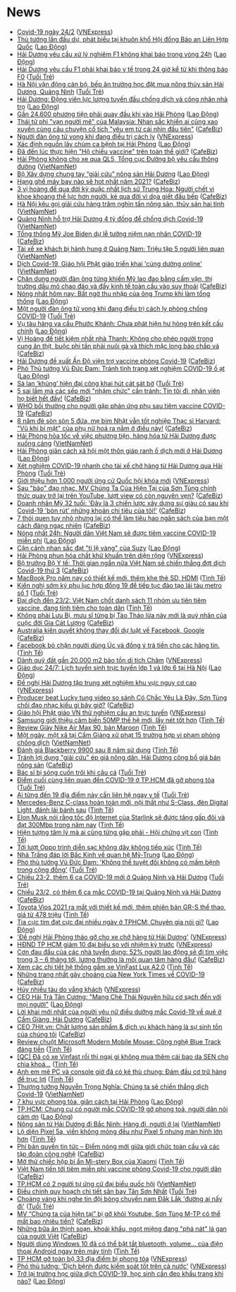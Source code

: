 # News

- [Covid-19 ngày 24/2](https://vnexpress.net/covid-19-ngay-24-2-4239251.html) ([VNExpress](https://vnexpress.net))
- [Thủ tướng lần đầu dự, phát biểu tại khuôn khổ Hội đồng Bảo an Liên Hợp Quốc](https://laodong.vn/thoi-su/thu-tuong-lan-dau-du-phat-bieu-tai-khuon-kho-hoi-dong-bao-an-lien-hop-quoc-883026.ldo) ([Lao Động](https://laodong.vn))
- [Hải Dương yêu cầu xử lý nghiêm F1 không khai báo trong vòng 24h](https://laodong.vn/xa-hoi/hai-duong-yeu-cau-xu-ly-nghiem-f1-khong-khai-bao-trong-vong-24h-883025.ldo) ([Lao Động](https://laodong.vn))
- [Hải Dương yêu cầu F1 phải khai báo y tế trong 24 giờ kể từ khi thông báo F0](https://tuoitre.vn/hai-duong-yeu-cau-f1-phai-khai-bao-y-te-trong-24-gio-ke-tu-khi-thong-bao-f0-20210223214556038.htm) ([Tuổi Trẻ](https://tuoitre.vn))
- [Hà Nội vận động cán bộ, bếp ăn trường học đặt mua nông thủy sản Hải Dương, Quảng Ninh](https://tuoitre.vn/ha-noi-van-dong-can-bo-bep-an-truong-hoc-dat-mua-nong-thuy-san-hai-duong-quang-ninh-20210223202004779.htm) ([Tuổi Trẻ](https://tuoitre.vn))
- [Hải Dương: Động viên lực lượng tuyến đầu chống dịch và công nhân nhà trọ](https://laodong.vn/cong-doan/hai-duong-dong-vien-luc-luong-tuyen-dau-chong-dich-va-cong-nhan-nha-tro-883018.ldo) ([Lao Động](https://laodong.vn))
- [Gần 24.600 phương tiện phải quay đầu khi vào Hải Phòng](https://laodong.vn/xa-hoi/gan-24600-phuong-tien-phai-quay-dau-khi-vao-hai-phong-883023.ldo) ([Lao Động](https://laodong.vn))
- [Thái tử phi "vạn người mê" của Malaysia: Nhan sắc khiến ai cũng xao xuyến cùng câu chuyện cổ tích "yêu em từ cái nhìn đầu tiên"](https://cafebiz.vn/thai-tu-phi-van-nguoi-me-cua-malaysia-nhan-sac-khien-ai-cung-xao-xuyen-cung-cau-chuyen-co-tich-yeu-em-tu-cai-nhin-dau-tien-20210223215340216.chn) ([CafeBiz](https://cafebiz.vn))
- [Người đàn ông tử vong khi đang điều trị cách ly](https://vnexpress.net/nguoi-dan-ong-tu-vong-khi-dang-dieu-tri-cach-ly-4239236.html) ([VNExpress](https://vnexpress.net))
- [Xác định nguồn lây chùm ca bệnh tại Hải Phòng](https://laodong.vn/xa-hoi/xac-dinh-nguon-lay-chum-ca-benh-tai-hai-phong-883020.ldo) ([Lao Động](https://laodong.vn))
- [Đã đến lúc thực hiện "Hộ chiếu vaccine" trên toàn thế giới?](https://cafebiz.vn/da-den-luc-thuc-hien-ho-chieu-vaccine-tren-toan-the-gioi-20210223194530115.chn) ([CafeBiz](https://cafebiz.vn))
- [Hải Phòng không cho xe qua QL5, Tổng cục Đường bộ yêu cầu thông đường](http://vietnamnet.vn/vn/thoi-su/an-toan-giao-thong/hai-phong-khong-cho-xe-qua-ql5-tong-cuc-duong-bo-yeu-cau-thong-duong-714989.html) ([VietNamNet](https://vietnamnet.vn))
- [Bộ Xây dựng chung tay “giải cứu” nông sản Hải Dương](https://laodong.vn/xa-hoi/bo-xay-dung-chung-tay-giai-cuu-nong-san-hai-duong-883022.ldo) ([Lao Động](https://laodong.vn))
- [Hạng ghế máy bay nào sẽ hot nhất năm 2021?](https://cafebiz.vn/hang-ghe-may-bay-nao-se-hot-nhat-nam-2021-20210223194156853.chn) ([CafeBiz](https://cafebiz.vn))
- [3 vị hoàng đế qua đời kỳ quặc nhất lịch sử Trung Hoa: Người chết vì khoe khoang thể lực hơn người, kẻ qua đời vì dọa giết đầu bếp](https://cafebiz.vn/3-vi-hoang-de-qua-doi-ky-quac-nhat-lich-su-trung-hoa-nguoi-chet-vi-khoe-khoang-the-luc-hon-nguoi-ke-qua-doi-vi-doa-giet-dau-bep-20210223143805038.chn) ([CafeBiz](https://cafebiz.vn))
- [Hà Nội kêu gọi giải cứu hàng trăm nghìn tấn nông sản, thủy sản hai tỉnh](http://vietnamnet.vn/vn/thoi-su/ha-noi-keu-goi-giai-cuu-hang-tram-nghin-tan-nong-san-thuy-san-hai-tinh-714988.html) ([VietNamNet](https://vietnamnet.vn))
- [Quảng Ninh hỗ trợ Hải Dương 4 tỷ đồng để chống dịch Covid-19](http://vietnamnet.vn/vn/thoi-su/quang-ninh-ho-tro-hai-duong-4-ty-dong-de-chong-dich-covid-19-714990.html) ([VietNamNet](https://vietnamnet.vn))
- [Tổng thống Mỹ Joe Biden dự lễ tưởng niệm nạn nhân COVID-19](https://cafebiz.vn/tong-thong-my-joe-biden-du-le-tuong-niem-nan-nhan-covid-19-20210223184321293.chn) ([CafeBiz](https://cafebiz.vn))
- [Tài xế xe khách bị hành hung ở Quảng Nam: Triệu tập 5 người liên quan](http://vietnamnet.vn/vn/thoi-su/an-toan-giao-thong/tai-xe-xe-khach-bi-hanh-hung-o-quang-nam-trieu-tap-5-nguoi-lien-quan-714982.html) ([VietNamNet](https://vietnamnet.vn))
- [Dịch Covid-19, Giáo hội Phật giáo triển khai 'cúng dường online'](http://vietnamnet.vn/vn/thoi-su/dich-covid-19-giao-hoi-phat-giao-trien-khai-cung-duong-online-714961.html) ([VietNamNet](https://vietnamnet.vn))
- [Chân dung người đàn ông từng khiến Mỹ lao đao bằng cấm vận, thị trường dầu mỏ chao đảo và đẩy kinh tế toàn cầu vào suy thoái](https://cafebiz.vn/chan-dung-nguoi-dan-ong-tung-khien-my-lao-dao-bang-cam-van-thi-truong-dau-mo-chao-dao-va-day-kinh-te-toan-cau-vao-suy-thoai-20210223193537118.chn) ([CafeBiz](https://cafebiz.vn))
- [Nóng nhất hôm nay: Bất ngờ thu nhập của ông Trump khi làm tổng thống](https://laodong.vn/video-the-gioi/nong-nhat-hom-nay-bat-ngo-thu-nhap-cua-ong-trump-khi-lam-tong-thong-882946.ldo) ([Lao Động](https://laodong.vn))
- [Một người đàn ông tử vong khi đang điều trị cách ly phòng chống COVID-19](https://tuoitre.vn/mot-nguoi-dan-ong-tu-vong-khi-dang-dieu-tri-cach-ly-phong-chong-covid-19-20210223204243806.htm) ([Tuổi Trẻ](https://tuoitre.vn))
- [Vụ tàu hàng va cầu Phước Khánh: Chưa phát hiện hư hỏng trên kết cấu chính](https://laodong.vn/xa-hoi/vu-tau-hang-va-cau-phuoc-khanh-chua-phat-hien-hu-hong-tren-ket-cau-chinh-883017.ldo) ([Lao Động](https://laodong.vn))
- [Vị Hoàng đế tiết kiệm nhất nhà Thanh: Không cho phép người trong cung ăn thịt, buộc phi tần phải nuôi gà và thích mặc long bào chắp vá](https://cafebiz.vn/vi-hoang-de-tiet-kiem-nhat-nha-thanh-khong-cho-phep-nguoi-trong-cung-an-thit-buoc-phi-tan-phai-nuoi-ga-va-thich-mac-long-bao-chap-va-20210223193253436.chn) ([CafeBiz](https://cafebiz.vn))
- [Hải Dương đề xuất Ấn Độ viện trợ vaccine phòng Covid-19](https://cafebiz.vn/hai-duong-de-xuat-an-do-vien-tro-vaccine-phong-covid-19-20210223183715843.chn) ([CafeBiz](https://cafebiz.vn))
- [Phó Thủ tướng Vũ Đức Đam: Tránh tình trạng xét nghiệm COVID-19 ồ ạt](https://laodong.vn/y-te/pho-thu-tuong-vu-duc-dam-tranh-tinh-trang-xet-nghiem-covid-19-o-at-882962.ldo) ([Lao Động](https://laodong.vn))
- [Sà lan ‘khủng’ hiện đại công khai hút cát sát bờ](https://tuoitre.vn/sa-lan-khung-hien-dai-cong-khai-hut-cat-sat-bo-20210223183333658.htm) ([Tuổi Trẻ](https://tuoitre.vn))
- [5 sai lầm mà các sếp mới "nhậm chức" cần tránh: Tin tôi đi, nhân viên họ biết hết đấy!](https://cafebiz.vn/5-sai-lam-ma-cac-sep-moi-nham-chuc-can-tranh-tin-toi-di-nhan-vien-ho-biet-het-day-2021022316003995.chn) ([CafeBiz](https://cafebiz.vn))
- [WHO bồi thường cho người gặp phản ứng phụ sau tiêm vaccine COVID-19](https://cafebiz.vn/who-boi-thuong-cho-nguoi-gap-phan-ung-phu-sau-tiem-vaccine-covid-19-20210223184441532.chn) ([CafeBiz](https://cafebiz.vn))
- [8 năm đẻ sòn sòn 5 đứa, mẹ bỉm Nhật vẫn tốt nghiệp Thạc sĩ Harvard: "Vũ khí bí mật" của phụ nữ hoá ra nằm ở điều này!](https://cafebiz.vn/8-nam-de-son-son-5-dua-me-bim-nhat-van-tot-nghiep-thac-si-harvard-vu-khi-bi-mat-cua-phu-nu-hoa-ra-nam-o-dieu-nay-20210223193008312.chn) ([CafeBiz](https://cafebiz.vn))
- [Hải Phòng hỏa tốc về việc phương tiện, hàng hóa từ Hải Dương được xuống cảng](http://vietnamnet.vn/vn/thoi-su/hai-phong-hoa-toc-ve-viec-phuong-tien-hang-hoa-tu-hai-duong-duoc-xuong-cang-714973.html) ([VietNamNet](https://vietnamnet.vn))
- [Hải Phòng giãn cách xã hội một thôn giáp ranh ổ dịch mới ở Hải Dương](https://laodong.vn/xa-hoi/hai-phong-gian-cach-xa-hoi-mot-thon-giap-ranh-o-dich-moi-o-hai-duong-883013.ldo) ([Lao Động](https://laodong.vn))
- [Xét nghiệm COVID-19 nhanh cho tài xế chở hàng từ Hải Dương qua Hải Phòng](https://tuoitre.vn/xet-nghiem-covid-19-nhanh-cho-tai-xe-cho-hang-tu-hai-duong-qua-hai-phong-20210223195300861.htm) ([Tuổi Trẻ](https://tuoitre.vn))
- [Giới thiệu hơn 1.000 người ứng cử Quốc hội khóa mới](https://vnexpress.net/gioi-thieu-hon-1-000-nguoi-ung-cu-quoc-hoi-khoa-moi-4239196.html) ([VNExpress](https://vnexpress.net))
- [Sau "bão" đạo nhạc, MV Chúng Ta Của Hiện Tại của Sơn Tùng chính thức quay trở lại trên YouTube, lượt view có còn nguyên vẹn?](https://cafebiz.vn/sau-bao-dao-nhac-mv-chung-ta-cua-hien-tai-cua-son-tung-chinh-thuc-quay-tro-lai-tren-youtube-luot-view-co-con-nguyen-ven-2021022320063699.chn) ([CafeBiz](https://cafebiz.vn))
- [Doanh nhân Mỹ 32 tuổi: 'Đây là 3 chiến lược xây dựng sự giàu có sau khi Covid-19 'bòn rút' những khoản chi tiêu của tôi!'](https://cafebiz.vn/doanh-nhan-my-32-tuoi-day-la-3-chien-luoc-xay-dung-su-giau-co-sau-khi-covid-19-bon-rut-nhung-khoan-chi-tieu-cua-toi-20210223193029096.chn) ([CafeBiz](https://cafebiz.vn))
- [7 thói quen tuy nhỏ nhưng lại có thể làm tiêu hao ngân sách của bạn một cách đáng ngạc nhiên](https://cafebiz.vn/7-thoi-quen-tuy-nho-nhung-lai-co-the-lam-tieu-hao-ngan-sach-cua-ban-mot-cach-dang-ngac-nhien-20210223155811575.chn) ([CafeBiz](https://cafebiz.vn))
- [Nóng nhất 24h: Người dân Việt Nam sẽ được tiêm vaccine COVID-19 miễn phí](https://laodong.vn/video-thoi-su/nong-nhat-24h-nguoi-dan-viet-nam-se-duoc-tiem-vaccine-covid-19-mien-phi-882963.ldo) ([Lao Động](https://laodong.vn))
- [Cận cảnh nhan sắc đạt &quot;tỉ lệ vàng&quot; của Suzy](https://laodong.vn/photo/can-canh-nhan-sac-dat-ti-le-vang-cua-suzy-882771.ldo) ([Lao Động](https://laodong.vn))
- [Hải Phòng phun hóa chất khử khuẩn trên diện rộng](https://vnexpress.net/hai-phong-phun-hoa-chat-khu-khuan-tren-dien-rong-4239208.html) ([VNExpress](https://vnexpress.net))
- [Bộ trưởng Bộ Y tế: Thời gian ngắn nữa Việt Nam sẽ chiến thắng đợt dịch Covid-19 thứ 3](https://cafebiz.vn/bo-truong-bo-y-te-thoi-gian-ngan-nua-viet-nam-se-chien-thang-dot-dich-covid-19-thu-3-20210223193910318.chn) ([CafeBiz](https://cafebiz.vn))
- [MacBook Pro năm nay có thiết kế mới, thêm khe thẻ SD, HDMI](https://tinhte.vn/thread/macbook-pro-nam-nay-co-thiet-ke-moi-them-khe-the-sd-hdmi.3281475/) ([Tinh Tế](https://tinhte.vn))
- [Kiến nghị sớm ký phụ lục hợp đồng 19 để tiếp tục đào tạo lái tàu metro số 1](https://tuoitre.vn/kien-nghi-som-ky-phu-luc-hop-dong-19-de-tiep-tuc-dao-tao-lai-tau-metro-so-1-20210223183853256.htm) ([Tuổi Trẻ](https://tuoitre.vn))
- [Đại dịch đến 23/2: Việt Nam chốt danh sách 11 nhóm ưu tiên tiêm vaccine, đang tính tiêm cho toàn dân](https://tinhte.vn/thread/dai-dich-den-23-2-viet-nam-chot-danh-sach-11-nhom-uu-tien-tiem-vaccine-dang-tinh-tiem-cho-toan-dan.3281662/) ([Tinh Tế](https://tinhte.vn))
- [Không phải Lưu Bị, mưu sĩ từng bị Tào Tháo lừa này mới là quý nhân của cuộc đời Gia Cát Lượng](https://cafebiz.vn/khong-phai-luu-bi-muu-si-tung-bi-tao-thao-lua-nay-moi-la-quy-nhan-cua-cuoc-doi-gia-cat-luong-20210223143600879.chn) ([CafeBiz](https://cafebiz.vn))
- [Australia kiên quyết không thay đổi dự luật về Facebook, Google](https://cafebiz.vn/australia-kien-quyet-khong-thay-doi-du-luat-ve-facebook-google-20210223184146026.chn) ([CafeBiz](https://cafebiz.vn))
- [Facebook bỏ chặn người dùng Úc và đồng ý trả tiền cho các hãng tin.](https://tinhte.vn/thread/facebook-bo-chan-nguoi-dung-uc-va-dong-y-tra-tien-cho-cac-hang-tin.3281859/) ([Tinh Tế](https://tinhte.vn))
- [Dành quỹ đất gần 20.000 m2 bảo tồn di tích Chăm](https://vnexpress.net/danh-quy-dat-gan-20-000-m2-bao-ton-di-tich-cham-4239111.html) ([VNExpress](https://vnexpress.net))
- [Giáo dục 24/7: Lịch tuyển sinh trực tuyến lớp 1 và lớp 6 tại Hà Nội](https://laodong.vn/video-thoi-su/giao-duc-247-lich-tuyen-sinh-truc-tuyen-lop-1-va-lop-6-tai-ha-noi-882960.ldo) ([Lao Động](https://laodong.vn))
- [Đề nghị Hải Dương tập trung xét nghiệm khu vực nguy cơ cao](https://vnexpress.net/de-nghi-hai-duong-tap-trung-xet-nghiem-khu-vuc-nguy-co-cao-4239143.html) ([VNExpress](https://vnexpress.net))
- [Producer beat Lucky tung video so sánh Có Chắc Yêu Là Đây, Sơn Tùng chối đạo nhạc kiểu gì bây giờ?](https://cafebiz.vn/producer-beat-lucky-tung-video-so-sanh-co-chac-yeu-la-day-son-tung-choi-dao-nhac-kieu-gi-bay-gio-20210223191600076.chn) ([CafeBiz](https://cafebiz.vn))
- [Giáo hội Phật giáo VN thử nghiệm cầu an trực tuyến](https://vnexpress.net/giao-hoi-phat-giao-vn-thu-nghiem-cau-an-truc-tuyen-4239166.html) ([VNExpress](https://vnexpress.net))
- [Samsung giới thiệu cảm biến 50MP thế hệ mới, lấy nét tốt hơn](https://tinhte.vn/thread/samsung-gioi-thieu-cam-bien-50mp-the-he-moi-lay-net-tot-hon.3281411/) ([Tinh Tế](https://tinhte.vn))
- [Review Giày Nike Air Max 90, bản Maroon](https://tinhte.vn/thread/review-giay-nike-air-max-90-ban-maroon.3280681/) ([Tinh Tế](https://tinhte.vn))
- [Một ngày, một xã tại Cẩm Giàng xử phạt 15 trường hợp vi phạm phòng chống dịch](http://vietnamnet.vn/vn/thoi-su/mot-ngay-mot-xa-tai-cam-giang-xu-phat-15-truong-hop-vi-pham-phong-chong-dich-714966.html) ([VietNamNet](https://vietnamnet.vn))
- [Đánh giá Blackberry 9900 sau 8 năm sử dụng](https://tinhte.vn/thread/danh-gia-blackberry-9900-sau-8-nam-su-dung.3281391/) ([Tinh Tế](https://tinhte.vn))
- [Tránh lợi dụng "giải cứu" ép giá nông dân, Hải Dương công bố giá bán nông sản](https://cafebiz.vn/tranh-loi-dung-giai-cuu-ep-gia-nong-dan-hai-duong-cong-bo-gia-ban-nong-san-20210223183504504.chn) ([CafeBiz](https://cafebiz.vn))
- [Bác sĩ bị sóng cuốn trôi khi câu  cá](https://tuoitre.vn/bac-si-bi-song-cuon-troi-khi-cau-ca-20210223182008213.htm) ([Tuổi Trẻ](https://tuoitre.vn))
- [Điểm cuối cùng liên quan đến COVID-19 ở TP.HCM đã gỡ phong tỏa](https://tuoitre.vn/diem-cuoi-cung-lien-quan-den-covid-19-o-tp-hcm-da-go-phong-toa-20210223181404948.htm) ([Tuổi Trẻ](https://tuoitre.vn))
- [Ai từng đến 19 địa điểm này cần liên hệ ngay y tế](https://tuoitre.vn/ai-tung-den-19-dia-diem-nay-can-lien-he-ngay-y-te-20210223182144247.htm) ([Tuổi Trẻ](https://tuoitre.vn))
- [Mercedes-Benz C-class hoàn toàn mới, nội thất như S-Class, đèn Digital Light, đánh lái bánh sau](https://tinhte.vn/thread/mercedes-benz-c-class-hoan-toan-moi-noi-that-nhu-s-class-den-digital-light-danh-lai-banh-sau.3281740/) ([Tinh Tế](https://tinhte.vn))
- [Elon Musk nói rằng tốc độ Internet của Starlink sẽ được tăng gấp đôi và đạt 300Mbp trong năm nay](https://tinhte.vn/thread/elon-musk-noi-rang-toc-do-internet-cua-starlink-se-duoc-tang-gap-doi-va-dat-300mbp-trong-nam-nay.3281502/) ([Tinh Tế](https://tinhte.vn))
- [Hiện tượng tâm lý mà ai cũng từng gặp phải - Hội chứng vịt con](https://tinhte.vn/thread/hien-tuong-tam-ly-ma-ai-cung-tung-gap-phai-hoi-chung-vit-con.3279977/) ([Tinh Tế](https://tinhte.vn))
- [Tới lượt Oppo trình diễn sạc không dây không tiếp xúc](https://tinhte.vn/thread/toi-luot-oppo-trinh-dien-sac-khong-day-khong-tiep-xuc.3281467/) ([Tinh Tế](https://tinhte.vn))
- [Nhà Trắng đáp lời Bắc Kinh về quan hệ Mỹ-Trung](https://laodong.vn/the-gioi/nha-trang-dap-loi-bac-kinh-ve-quan-he-my-trung-882969.ldo) ([Lao Động](https://laodong.vn))
- [Phó thủ tướng Vũ Đức Đam: 'Không thể tuyệt đối không có mầm bệnh trong cộng đồng'](https://tuoitre.vn/pho-thu-tuong-vu-duc-dam-khong-the-tuyet-doi-khong-co-mam-benh-trong-cong-dong-20210223171412725.htm) ([Tuổi Trẻ](https://tuoitre.vn))
- [Chiều 23-2, thêm 6 ca COVID-19 mới ở Quảng Ninh và Hải Dương](https://tuoitre.vn/chieu-23-2-them-6-ca-covid-19-moi-o-quang-ninh-va-hai-duong-20210223181120742.htm) ([Tuổi Trẻ](https://tuoitre.vn))
- [Chiều 23/2, có thêm 6 ca mắc COVID-19 tại Quảng Ninh và Hải Dương](https://cafebiz.vn/chieu-23-2-co-them-6-ca-mac-covid-19-tai-quang-ninh-va-hai-duong-20210223180554772.chn) ([CafeBiz](https://cafebiz.vn))
- [Toyota Vios 2021 ra mắt với thiết kế mới, thêm phiên bản GR-S thể thao, giá từ 478 triệu](https://tinhte.vn/thread/toyota-vios-2021-ra-mat-voi-thiet-ke-moi-them-phien-ban-gr-s-the-thao-gia-tu-478-trieu.3281334/) ([Tinh Tế](https://tinhte.vn))
- [Tia cực tím đạt cực đại nhiều ngày ở TPHCM: Chuyên gia nói gì?](https://laodong.vn/video/tia-cuc-tim-dat-cuc-dai-nhieu-ngay-o-tphcm-chuyen-gia-noi-gi-882895.ldo) ([Lao Động](https://laodong.vn))
- ['Đề nghị Hải Phòng tháo gỡ cho xe chở hàng từ Hải Dương'](https://vnexpress.net/de-nghi-hai-phong-thao-go-cho-xe-cho-hang-tu-hai-duong-4239041.html) ([VNExpress](https://vnexpress.net))
- [HĐND TP HCM giảm 10 đại biểu so với nhiệm kỳ trước](https://vnexpress.net/hdnd-tp-hcm-giam-10-dai-bieu-so-voi-nhiem-ky-truoc-4239197.html) ([VNExpress](https://vnexpress.net))
- [Cơn đau đầu của các nhà tuyển dụng: 52% người lao động sẽ đi tìm việc trong 3 – 6 tháng tới, lương thưởng là mối quan tâm hàng đầu!](https://cafebiz.vn/con-dau-dau-cua-cac-nha-tuyen-dung-52-nguoi-lao-dong-se-di-tim-viec-trong-3-6-thang-toi-luong-thuong-la-moi-quan-tam-hang-dau-20210223155905379.chn) ([CafeBiz](https://cafebiz.vn))
- [Xem các chi tiết hệ thống gầm xe VinFast Lux A2.0](https://tinhte.vn/thread/xem-cac-chi-tiet-he-thong-gam-xe-vinfast-lux-a2-0.3028301/) ([Tinh Tế](https://tinhte.vn))
- [Những trang nhất gây choáng của New York Times về COVID-19](https://cafebiz.vn/nhung-trang-nhat-gay-choang-cua-new-york-times-ve-covid-19-20210223171236234.chn) ([CafeBiz](https://cafebiz.vn))
- [Hủy nhiều tàu do vắng khách](https://vnexpress.net/huy-nhieu-tau-do-vang-khach-4239156.html) ([VNExpress](https://vnexpress.net))
- [CEO Hải Trà Tân Cương: &quot;Mang Chè Thái Nguyên hữu cơ sạch đến với mọi người&quot;](https://laodong.vn/thong-tin-doanh-nghiep/ceo-hai-tra-tan-cuong-mang-che-thai-nguyen-huu-co-sach-den-voi-moi-nguoi-882811.ldo) ([Lao Động](https://laodong.vn))
- [Lời khai mới nhất của người yêu nữ điều dưỡng mắc Covid-19 về quê ở Cẩm Giàng, Hải Dương](https://cafebiz.vn/loi-khai-moi-nhat-cua-nguoi-yeu-nu-dieu-duong-mac-covid-19-ve-que-o-cam-giang-hai-duong-20210223173018152.chn) ([CafeBiz](https://cafebiz.vn))
- [CEO 7Hit.vn: Chất lượng sản phẩm & dịch vụ khách hàng là sự sinh tồn của chúng tôi](https://cafebiz.vn/ceo-7hitvn-chat-luong-san-pham-dich-vu-khach-hang-la-su-sinh-ton-cua-chung-toi-20210223154928185.chn) ([CafeBiz](https://cafebiz.vn))
- [Review chuột Microsoft Modern Mobile Mouse: Công nghệ Blue Track đáng tiền](https://tinhte.vn/thread/review-chuot-microsoft-modern-mobile-mouse-cong-nghe-blue-track-dang-tien.3279887/) ([Tinh Tế](https://tinhte.vn))
- [[QC] Đã có xe Vinfast rồi thì ngại gì không mua thêm cái bao da SEN cho chìa khoá...](https://tinhte.vn/thread/qc-da-co-xe-vinfast-roi-thi-ngai-gi-khong-mua-them-cai-bao-da-sen-cho-chia-khoa.3280076/) ([Tinh Tế](https://tinhte.vn))
- [Anh em mê PC và console giờ đã có kẻ thù chung: Đám đầu cơ trữ hàng để trục lợi](https://tinhte.vn/thread/anh-em-me-pc-va-console-gio-da-co-ke-thu-chung-dam-dau-co-tru-hang-de-truc-loi.3281619/) ([Tinh Tế](https://tinhte.vn))
- [Thượng tướng Nguyễn Trọng Nghĩa: Chúng ta sẽ chiến thắng dịch Covid-19](http://vietnamnet.vn/vn/thoi-su/chinh-tri/thuong-tuong-nguyen-trong-nghia-chung-ta-se-chien-thang-dich-covid-19-714947.html) ([VietNamNet](https://vietnamnet.vn))
- [7 khu vực phong tỏa, giãn cách tại Hải Phòng](https://laodong.vn/infographic/7-khu-vuc-phong-toa-gian-cach-tai-hai-phong-882738.ldo) ([Lao Động](https://laodong.vn))
- [TP.HCM: Chung cư có người mắc COVID-19 gỡ phong toả, người dân nói cám ơn](https://laodong.vn/video-thoi-su/tphcm-chung-cu-co-nguoi-mac-covid-19-go-phong-toa-nguoi-dan-noi-cam-on-882904.ldo) ([Lao Động](https://laodong.vn))
- [Nông sản từ Hải Dương đi Bắc Ninh: Hàng đi, người ở lại](http://vietnamnet.vn/vn/thoi-su/tin-anh/nong-san-tu-hai-duong-di-bac-ninh-hang-di-nguoi-o-lai-714932.html) ([VietNamNet](https://vietnamnet.vn))
- [Lộ diện Pixel 5a, viền không mỏng đều như Pixel 5 nhưng màn hình lớn hơn](https://tinhte.vn/thread/lo-dien-pixel-5a-vien-khong-mong-deu-nhu-pixel-5-nhung-man-hinh-lon-hon.3281383/) ([Tinh Tế](https://tinhte.vn))
- [Phí bản quyền tin tức – Điểm nóng mới giữa giới chức toàn cầu và các tập đoàn công nghệ](https://cafebiz.vn/phi-ban-quyen-tin-tuc-diem-nong-moi-giua-gioi-chuc-toan-cau-va-cac-tap-doan-cong-nghe-20210223171042193.chn) ([CafeBiz](https://cafebiz.vn))
- [Mở thử chiếc hộp bí ẩn Mi-stery Box của Xiaomi](https://tinhte.vn/thread/mo-thu-chiec-hop-bi-an-mi-stery-box-cua-xiaomi.3279884/) ([Tinh Tế](https://tinhte.vn))
- [Việt Nam tiến tới tiêm miễn phí vaccine phòng Covid-19 cho người dân](https://cafebiz.vn/viet-nam-tien-toi-tiem-mien-phi-vaccine-phong-covid-19-cho-nguoi-dan-20210223171035684.chn) ([CafeBiz](https://cafebiz.vn))
- [TP.HCM có 2 người tự ứng cử đại biểu quốc hội](http://vietnamnet.vn/vn/thoi-su/quoc-hoi/tp-hcm-co-2-nguoi-tu-ung-cu-dai-bieu-quoc-hoi-714946.html) ([VietNamNet](https://vietnamnet.vn))
- [Điều chỉnh quy hoạch chi tiết sân bay Tân Sơn Nhất](https://tuoitre.vn/dieu-chinh-quy-hoach-chi-tiet-san-bay-tan-son-nhat-20210223164559169.htm) ([Tuổi Trẻ](https://tuoitre.vn))
- [Choáng váng khi nghe tin đội bóng chuyền nam Đắk Lắk 'đường ai nấy đi'](https://tuoitre.vn/choang-vang-khi-nghe-tin-doi-bong-chuyen-nam-dak-lak-duong-ai-nay-di-2021022316010738.htm) ([Tuổi Trẻ](https://tuoitre.vn))
- [MV “Chúng ta của hiện tại” bị gỡ khỏi Youtube, Sơn Tùng M-TP có thể mất bao nhiêu tiền?](https://cafebiz.vn/mv-chung-ta-cua-hien-tai-bi-go-khoi-youtube-son-tung-m-tp-co-the-mat-bao-nhieu-tien-202102231647458.chn) ([CafeBiz](https://cafebiz.vn))
- [Những bữa ăn thịnh soạn, khoái khẩu, ngọt miệng đang "phá nát" lá gan của người Việt](https://cafebiz.vn/nhung-bua-an-thinh-soan-khoai-khau-ngot-mieng-dang-pha-nat-la-gan-cua-nguoi-viet-20210223144352712.chn) ([CafeBiz](https://cafebiz.vn))
- [Người dùng Windows 10 đã có thể bật tắt bluetooth, volume… của điện thoại Android ngay trên máy tính](https://tinhte.vn/thread/nguoi-dung-windows-10-da-co-the-bat-tat-bluetooth-volume-cua-dien-thoai-android-ngay-tren-may-tinh.3281082/) ([Tinh Tế](https://tinhte.vn))
- [TP HCM gỡ toàn bộ 33 địa điểm bị phong tỏa](https://vnexpress.net/tp-hcm-go-toan-bo-33-dia-diem-bi-phong-toa-4239138.html) ([VNExpress](https://vnexpress.net))
- [Phó thủ tướng: 'Dịch bệnh được kiểm soát tốt trên cả nước'](https://vnexpress.net/pho-thu-tuong-dich-benh-duoc-kiem-soat-tot-tren-ca-nuoc-4239117.html) ([VNExpress](https://vnexpress.net))
- [Trở lại trường học giữa dịch COVID-19, học sinh cần đeo khẩu trang khi nào?](https://laodong.vn/infographic/tro-lai-truong-hoc-giua-dich-covid-19-hoc-sinh-can-deo-khau-trang-khi-nao-882838.ldo) ([Lao Động](https://laodong.vn))
